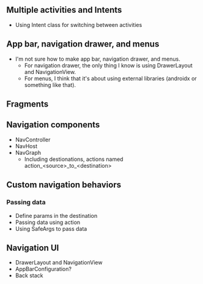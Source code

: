 ## Multiple activities and Intents

- Using Intent class for switching between activities

## App bar, navigation drawer, and menus

- I'm not sure how to make app bar, navigation drawer, and menus.
    - For navigation drawer, the only thing I know is using DrawerLayout and NavigationView.
    - For menus, I think that it's about using external libraries (androidx or something like that).

## Fragments

## Navigation components

- NavController
- NavHost
- NavGraph
    - Including destionations, actions named action_\<source\>\_to\_\<destination\>

## Custom navigation behaviors

### Passing data

- Define params in the destination
- Passing data using action
- Using SafeArgs to pass data

## Navigation UI

- DrawerLayout and NavigationView
- AppBarConfiguration?
- Back stack

